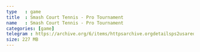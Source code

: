 ```yaml
---
type   : game
title  : Smash Court Tennis - Pro Tournament
name   : Smash Court Tennis - Pro Tournament
categories: [game]
telegram : https://archive.org/6/items/httpsarchive.orgdetailsps2usaredump3/Smash%20Court%20Tennis%20-%20Pro%20Tournament.7z
size: 227 MB
---
```



